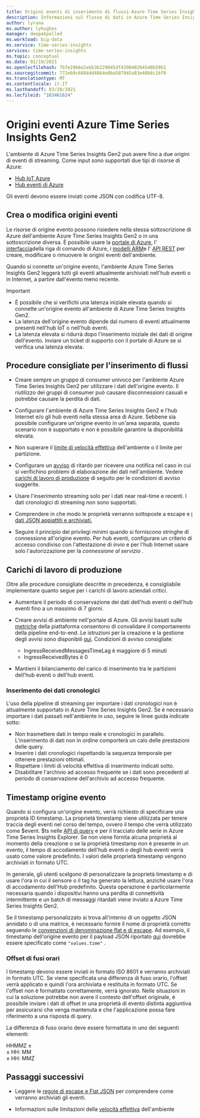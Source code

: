 ```yaml
---
title: Origini eventi di inserimento di flussi-Azure Time Series Insights Gen2 | Microsoft Docs
description: Informazioni sul flusso di dati in Azure Time Series Insights Gen2.
author: lyrana
ms.author: lyhughes
manager: deepakpalled
ms.workload: big-data
ms.service: time-series-insights
services: time-series-insights
ms.topic: conceptual
ms.date: 01/19/2021
ms.openlocfilehash: 7b7e29b6e2ebb3b229045df439848264540b59b1
ms.sourcegitcommit: 772eb9c6684dd4864e0ba507945a83e48b8c16f0
ms.translationtype: MT
ms.contentlocale: it-IT
ms.lasthandoff: 03/20/2021
ms.locfileid: "103461624"
---
```

# <a name="azure-time-series-insights-gen2-event-sources"></a>Origini eventi Azure Time Series Insights Gen2

 L'ambiente di Azure Time Series Insights Gen2 può avere fino a due origini di eventi di streaming. Come input sono supportati due tipi di risorse di Azure:

- [Hub IoT Azure](../iot-hub/about-iot-hub.md)
- [Hub eventi di Azure](../event-hubs/event-hubs-about.md)

Gli eventi devono essere inviati come JSON con codifica UTF-8.

## <a name="create-or-edit-event-sources"></a>Crea o modifica origini eventi

Le risorse di origine evento possono risiedere nella stessa sottoscrizione di Azure dell'ambiente Azure Time Series Insights Gen2 o in una sottoscrizione diversa. È possibile usare la [portale di Azure](./tutorial-set-up-environment.md#create-an-azure-time-series-insights-gen2-environment), l' [interfaccia](https://github.com/Azure/azure-cli-extensions/tree/master/src/timeseriesinsights)della riga di comando di Azure, i [modelli ARM](time-series-insights-manage-resources-using-azure-resource-manager-template.md)e l' [API REST](/rest/api/time-series-insights/management(gen1/gen2)/eventsources) per creare, modificare o rimuovere le origini eventi dell'ambiente.

Quando si connette un'origine evento, l'ambiente Azure Time Series Insights Gen2 leggerà tutti gli eventi attualmente archiviati nell'hub eventi o in Internet, a partire dall'evento meno recente.

> [!IMPORTANT]
>
> - È possibile che si verifichi una latenza iniziale elevata quando si connette un'origine evento all'ambiente di Azure Time Series Insights Gen2.
> - La latenza dell'origine evento dipende dal numero di eventi attualmente presenti nell'hub IoT o nell'hub eventi.
> - La latenza elevata si ridurrà dopo l'inserimento iniziale dei dati di origine dell'evento. Inviare un ticket di supporto con il portale di Azure se si verifica una latenza elevata.

## <a name="streaming-ingestion-best-practices"></a>Procedure consigliate per l'inserimento di flussi

- Creare sempre un gruppo di consumer univoco per l'ambiente Azure Time Series Insights Gen2 per utilizzare i dati dell'origine evento. Il riutilizzo dei gruppi di consumer può causare disconnessioni casuali e potrebbe causare la perdita di dati.

- Configurare l'ambiente di Azure Time Series Insights Gen2 e l'hub Internet e/o gli hub eventi nella stessa area di Azure. Sebbene sia possibile configurare un'origine evento in un'area separata, questo scenario non è supportato e non è possibile garantire la disponibilità elevata.

- Non superare il [limite di velocità effettiva](./concepts-streaming-ingress-throughput-limits.md) dell'ambiente o il limite per partizione.

- Configurare un [avviso](./time-series-insights-environment-mitigate-latency.md#monitor-latency-and-throttling-with-alerts) di ritardo per ricevere una notifica nel caso in cui si verifichino problemi di elaborazione dei dati nell'ambiente. Vedere [carichi di lavoro di produzione](./concepts-streaming-ingestion-event-sources.md#production-workloads) di seguito per le condizioni di avviso suggerite.

- Usare l'inserimento streaming solo per i dati near real-time e recenti. I dati cronologici di streaming non sono supportati.

- Comprendere in che modo le proprietà verranno sottoposte a escape e [i dati JSON appiattiti e archiviati.](./concepts-json-flattening-escaping-rules.md)

- Seguire il principio dei privilegi minimi quando si forniscono stringhe di connessione all'origine evento. Per hub eventi, configurare un criterio di accesso condiviso con l'attestazione di *invio* e per l'hub Internet usare solo l'autorizzazione per la *connessione al servizio* .

## <a name="production-workloads"></a>Carichi di lavoro di produzione

Oltre alle procedure consigliate descritte in precedenza, è consigliabile implementare quanto segue per i carichi di lavoro aziendali critici.

- Aumentare il periodo di conservazione dei dati dell'hub eventi o dell'hub eventi fino a un massimo di 7 giorni.

- Creare avvisi di ambiente nell'portale di Azure. Gli avvisi basati sulle [metriche](./how-to-monitor-tsi-reference.md#metrics) della piattaforma consentono di convalidare il comportamento della pipeline end-to-end. Le istruzioni per la creazione e la gestione degli avvisi sono disponibili [qui](./time-series-insights-environment-mitigate-latency.md#monitor-latency-and-throttling-with-alerts). Condizioni di avviso consigliate:

  - IngressReceivedMessagesTimeLag è maggiore di 5 minuti
  - IngressReceivedBytes è 0
- Mantieni il bilanciamento del carico di inserimento tra le partizioni dell'hub eventi o dell'hub eventi.

### <a name="historical-data-ingestion"></a>Inserimento dei dati cronologici

L'uso della pipeline di streaming per importare i dati cronologici non è attualmente supportato in Azure Time Series Insights Gen2. Se è necessario importare i dati passati nell'ambiente in uso, seguire le linee guida indicate sotto:

- Non trasmettere dati in tempo reale e cronologici in parallelo. L'inserimento di dati non in ordine comporterà un calo delle prestazioni delle query.
- Inserire i dati cronologici rispettando la sequenza temporale per ottenere prestazioni ottimali.
- Rispettare i limiti di velocità effettiva di inserimento indicati sotto.
- Disabilitare l'archivio ad accesso frequente se i dati sono precedenti al periodo di conservazione dell'archivio ad accesso frequente.

## <a name="event-source-timestamp"></a>Timestamp origine evento

Quando si configura un'origine evento, verrà richiesto di specificare una proprietà ID timestamp. La proprietà timestamp viene utilizzata per tenere traccia degli eventi nel corso del tempo, ovvero il tempo che verrà utilizzato come $event. $ts nelle [API di query](/rest/api/time-series-insights/dataaccessgen2/query/execute) e per il tracciato delle serie in Azure Time Series Insights Explorer. Se non viene fornita alcuna proprietà al momento della creazione o se la proprietà timestamp non è presente in un evento, il tempo di accodamento dell'hub eventi o degli hub eventi verrà usato come valore predefinito. I valori delle proprietà timestamp vengono archiviati in formato UTC.

In generale, gli utenti scelgono di personalizzare la proprietà timestamp e di usare l'ora in cui il sensore o il tag ha generato la lettura, anziché usare l'ora di accodamento dell'Hub predefinito. Questa operazione è particolarmente necessaria quando i dispositivi hanno una perdita di connettività intermittente e un batch di messaggi ritardati viene inviato a Azure Time Series Insights Gen2.

Se il timestamp personalizzato si trova all'interno di un oggetto JSON annidato o di una matrice, è necessario fornire il nome di proprietà corretto seguendo le [convenzioni di denominazione flat e di escape](concepts-json-flattening-escaping-rules.md). Ad esempio, il timestamp dell'origine evento per il payload JSON riportato [qui](concepts-json-flattening-escaping-rules.md#example-a) dovrebbe essere specificato come `"values.time"` .

### <a name="time-zone-offsets"></a>Offset di fusi orari

I timestamp devono essere inviati in formato ISO 8601 e verranno archiviati in formato UTC. Se viene specificata una differenza di fuso orario, l'offset verrà applicato e quindi l'ora archiviata e restituita in formato UTC. Se l'offset non è formattato correttamente, verrà ignorato. Nelle situazioni in cui la soluzione potrebbe non avere il contesto dell'offset originale, è possibile inviare i dati di offset in una proprietà di evento distinta aggiuntiva per assicurarsi che venga mantenuta e che l'applicazione possa fare riferimento a una risposta di query.

La differenza di fuso orario deve essere formattata in uno dei seguenti elementi:

HHMMZ ±</br>
± HH: MM</br>
± HH: MMZ</br>

## <a name="next-steps"></a>Passaggi successivi

- Leggere le [regole di escape e Flat JSON](./concepts-json-flattening-escaping-rules.md) per comprendere come verranno archiviati gli eventi.

- Informazioni sulle limitazioni della [velocità effettiva](./concepts-streaming-ingress-throughput-limits.md) dell'ambiente

